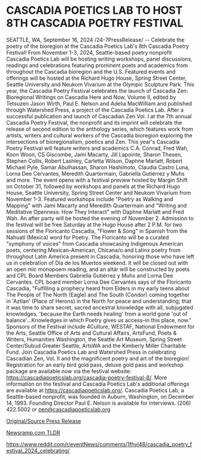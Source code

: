 # CASCADIA POETICS LAB TO HOST 8TH CASCADIA POETRY FESTIVAL

SEATTLE, WA, September 16, 2024 /24-7PressRelease/ -- Celebrate the poetry of the bioregion at the Cascadia Poetics Lab's 8th Cascadia Poetry Festival! From November 1-3, 2024, Seattle-based poetry nonprofit Cascadia Poetics Lab will be hosting writing workshops, panel discussions, readings and celebrations featuring prominent poets and academics from throughout the Cascadia bioregion and the U.S. Featured events and offerings will be hosted at the Richard Hugo House, Spring Street Center, Seattle University and Neukom Vivarium at the Olympic Sculpture Park.  This year, the Cascadia Poetry Festival celebrates the launch of Cascadia Zen: Bioregional Writings on Cascadia Here and Now, Volume II, edited by Tetsuzen Jason Wirth, Paul E. Nelson and Adelia MacWilliam and published through Watershed Press, a project of the Cascadia Poetics Lab. After a successful publication and launch of Cascadian Zen Vol. I at the 7th annual Cascadia Poetry Festival, the nonprofit and its imprint will celebrate the release of second edition to the anthology series, which features work from artists, writers and cultural workers of the Cascadia bioregion exploring the intersections of bioregionalism, poetics and Zen. This year's Cascadia Poetry Festival will feature writers and academics C.A. Conrad, Fred Wah, Koon Woon, CS Giscombe, Jami Macarty, Jill Lapointe, Sharon Thesen, Stephen Collis, Robert Lashley, Carletta Wilson, Daphne Marlatt, Robert Michael Pyle, Samar Abulhassan, Sharon Hashimoto, Claudia Castro Luna, Lorna Dee Cervantes, Meredith Quartermain, Gabriella Gutiérrez y Muhs and more. The event opens with a festival preview hosted by Margin Shift on October 31, followed by workshops and panels at the Richard Hugo House, Seattle University, Spring Street Center and Neukom Vivarium from November 1-3. Featured workshops include "Poetry as Walking and Mapping" with Jami Macarty and Meredith Quartermain and "Writing and Meditative Openness: How They Interact" with Daphne Marlatt and Fred Wah. An after party will be hosted the evening of November 2.  Admission to the festival will be free Saturday at the Hugo House after 2 P.M. for two sessions of the Floricanto Cascadia, "Flower & Song" in Spanish from the Nahuatl (Mexíca) word for Poetry. The Floricanto will be a curated "symphony of voices" from Cascadia showcasing Indigenous American poets, centering Mexican-American, Chicana/o and Latinx poetry from throughout Latin America present in Cascadia, honoring those who have left us in celebration of Día de los Muertos weekend. It will be closed out with an open mic monopoem reading, and an altár will be constructed by poets and CPL Board Members Gabriella Gutiérrez y Muhs and Lorna Dee Cervantes.  CPL board member Lorna Dee Cervantes says of the Floricanto Cascadia, "Fulfilling a prophecy heard from Elders in my early teens about The People of The North (Eagle) and The South (Condor) coming together in 'Aztlan' (Place of Herons) in the North for peace and understanding; that it was time to share secret, sacred ancestral knowledge with all, subjugated knowledges, 'because the Earth needs healing' from a world gone 'out of balance'...Knowledges in which Poetry gives us access–in this place, now."  Sponsors of the Festival include 4Culture, WESTAF, National Endowment for the Arts, Seattle Office of Arts and Cultural Affairs, ArtsFund, Poets & Writers, Humanities Washington, the Seattle Art Museum, Spring Street Center/Subud Greater Seattle, ArtsWA and the Kimberly Miller Charitable Fund.  Join Cascadia Poetics Lab and Watershed Press in celebrating Cascadian Zen, Vol. II and the magnificent poetry and art of the bioregion! Registration for an early bird gold pass, deluxe gold pass and workshop package are available now via the festival website: https://cascadiapoeticslab.org/cascadia-poetry-festival-8/. More information on the festival and Cascadia Poetics Lab's additional offerings are available at https://cascadiapoeticslab.org/.  Cascadia Poetics Lab, a Seattle-based nonprofit, was founded in Auburn, Washington, on December 14, 1993. Founding Director Paul E. Nelson is available for interviews. (206) 422.5002 or pen@cascadiapoeticslab.org 

[Original/Source Press Release](https://www.24-7pressrelease.com/press-release/514316/cascadia-poetics-lab-to-host-8th-cascadia-poetry-festival)
                    

[Newsramp.com TLDR](None) 

https://www.reddit.com/r/eventNews/comments/1fhyl48/cascadia_poetry_festival_2024_celebrating/